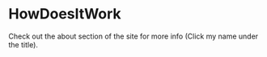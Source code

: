 # HowDoesItWork 

Check out the about section of the site for more info (Click my name under the title).
